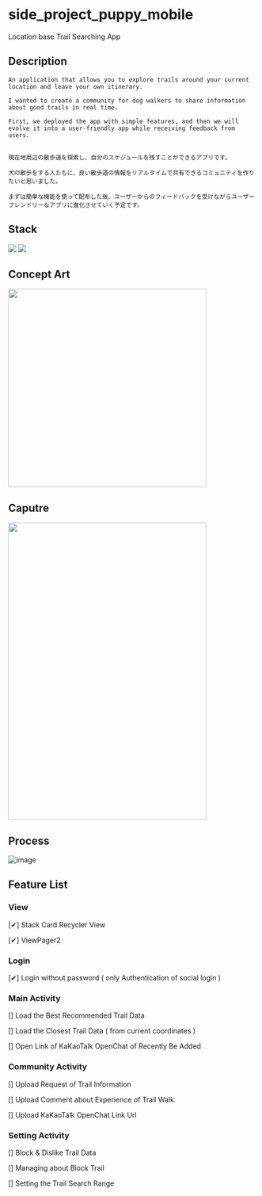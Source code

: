 # side_project_puppy_mobile

Location base Trail Searching App

## Description

```
An application that allows you to explore trails around your current location and leave your own itinerary.

I wanted to create a community for dog walkers to share information about good trails in real time.

First, we deployed the app with simple features, and then we will evolve it into a user-friendly app while receiving feedback from users.


現在地周辺の散歩道を探索し、自分のスケジュールを残すことができるアプリです。

犬の散歩をする人たちに、良い散歩道の情報をリアルタイムで共有できるコミュニティを作りたいと思いました。

まずは簡単な機能を使って配布した後、ユーザーからのフィードバックを受けながらユーザーフレンドリーなアプリに進化させていく予定です。
```

## Stack
<img src="https://img.shields.io/badge/Kotlin-7F52FF?style=for-the-badge&logo=Kotlin&logoColor=white">
<img src="https://img.shields.io/badge/Spring-6DB33F?style=for-the-badge&logo=Spring&logoColor=white">


## Concept Art

<img src = "https://user-images.githubusercontent.com/108061510/227149072-93a51a1d-08df-49b9-88c2-65a7159fddc4.png" width="400" height="400">

## Caputre

<img src = "https://user-images.githubusercontent.com/108061510/227445147-f77c7be4-b129-4717-97a8-7f0d245b0792.gif" width="400" height="600">


## Process

![image](https://user-images.githubusercontent.com/108061510/227702302-d800c423-30b1-4884-bbf1-abe3af829967.png)


## Feature List

### View
[✔] Stack Card Recycler View

[✔] ViewPager2

### Login

[✔] Login without password ( only Authentication of social login )

### Main Activity

[] Load the Best Recommended Trail Data

[] Load the Closest Trail Data ( from current coordinates )

[] Open Link of KaKaoTalk OpenChat of Recently Be Added

### Community Activity

[] Upload Request of Trail Information

[] Upload Comment about Experience of Trail Walk

[] Upload KaKaoTalk OpenChat Link Url

### Setting Activity

[] Block & Dislike Trail Data

[] Managing about Block Trail

[] Setting the Trail Search Range

